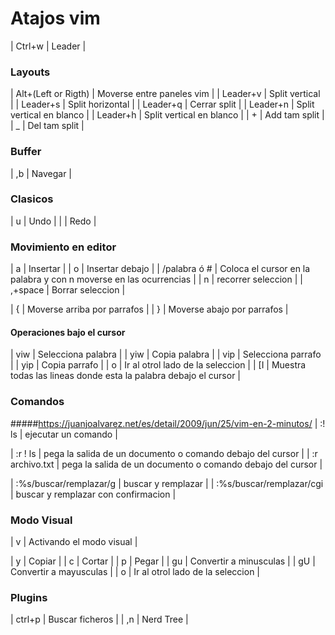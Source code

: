 # Atajos vim

| Ctrl+w | Leader |

### Layouts
| Alt+(Left or Rigth) | Moverse entre paneles vim |
| Leader+v | Split vertical |
| Leader+s | Split horizontal |
| Leader+q | Cerrar split |
| Leader+n | Split vertical en blanco |
| Leader+h | Split vertical en blanco |
| + | Add tam split |
| _ | Del tam split |



### Buffer
| ,b | Navegar |

### Clasicos
| u | Undo |
|  | Redo |


### Movimiento en editor
| a | Insertar |
| o | Insertar debajo |
| /palabra ó # | Coloca el cursor en la palabra y con n moverse en las ocurrencias |
| n | recorrer seleccion |
| ,+space | Borrar seleccion |

| { | Moverse arriba por parrafos |
| } | Moverse abajo por parrafos |

#### Operaciones bajo el cursor
| viw | Selecciona palabra |
| yiw | Copia palabra |
| vip | Selecciona parrafo |
| yip | Copia parrafo |
| o | Ir al otrol lado de la seleccion |
| [I | Muestra todas las lineas donde esta la palabra debajo el cursor |

### Comandos
#####https://juanjoalvarez.net/es/detail/2009/jun/25/vim-en-2-minutos/
| :! ls | ejecutar un comando |

| :r ! ls | pega la salida de un documento o comando debajo del cursor |
| :r archivo.txt | pega la salida de un documento o comando debajo del cursor |

| :%s/buscar/remplazar/g | buscar y remplazar |
| :%s/buscar/remplazar/cgi | buscar y remplazar con confirmacion |


### Modo Visual

| v | Activando el modo visual |

| y | Copiar |
| c | Cortar |
| p | Pegar |
| gu | Convertir a minusculas |
| gU | Convertir a mayusculas |
| o | Ir al otrol lado de la seleccion |

### Plugins

| ctrl+p | Buscar ficheros |
| ,n | Nerd Tree |
